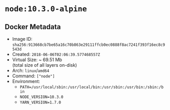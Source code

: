 # `node:10.3.0-alpine`

## Docker Metadata

- Image ID: `sha256:913668cb7be65a16c70b863e29111ffcb0ec0888f8ac7241f393f16ec8c9543d`
- Created: `2018-06-06T02:06:39.577468557Z`
- Virtual Size: ~ 69.51 Mb  
  (total size of all layers on-disk)
- Arch: `linux`/`amd64`
- Command: `["node"]`
- Environment:
  - `PATH=/usr/local/sbin:/usr/local/bin:/usr/sbin:/usr/bin:/sbin:/bin`
  - `NODE_VERSION=10.3.0`
  - `YARN_VERSION=1.7.0`
